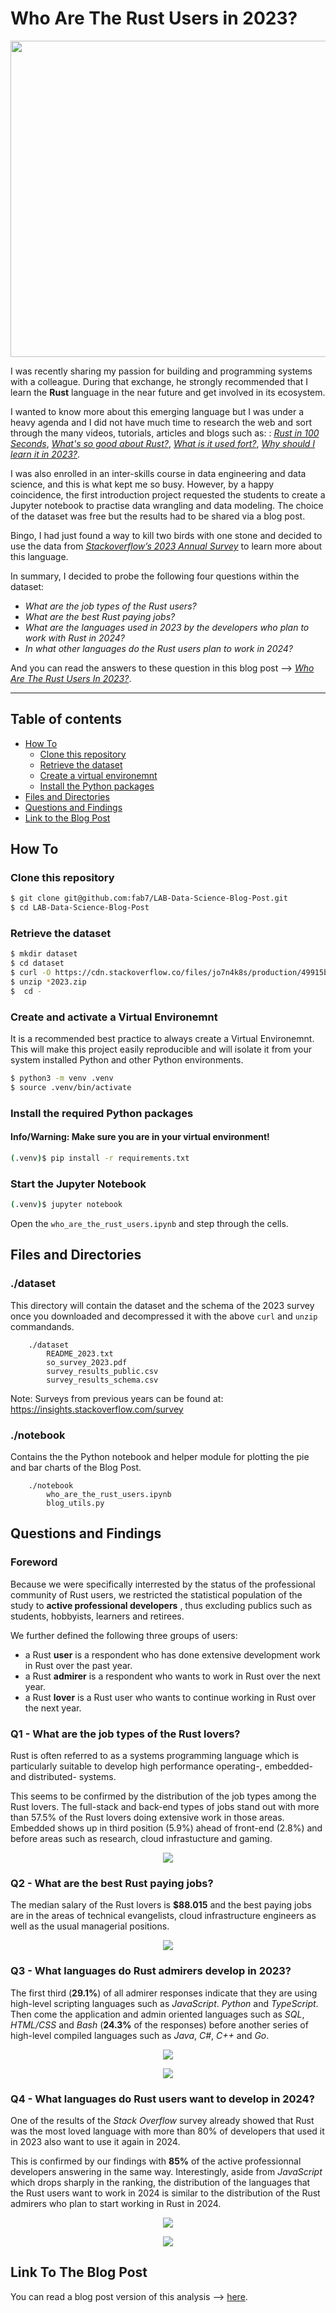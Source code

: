 # Who Are The Rust Users in 2023?

<p align="center">
  <img src="images/Rust_Blog_Header_Image.png" width="768" height="506"/>
</p>

I was recently sharing my passion for building and programming systems with a colleague. During that exchange, he strongly recommended that I learn the **Rust** language in the near future  and get involved in its ecosystem.

I wanted to know more about this emerging language but I was under a heavy agenda and I did not have much time to research the web and sort through the many videos, tutorials, articles and blogs such as: : _[Rust in 100 Seconds](https://www.youtube.com/watch?v=5C_HPTJg5ek)_, _[What's so good about Rust?](https://developer.ibm.com/articles/os-developers-know-rust/)_, _[What is it used fort?](https://yalantis.com/blog/rust-market-overview/)_, _[Why should I learn it in 2023?](https://www.i2tutorials.com/five-reasons-why-you-should-learn-rust-in-2023/)_.

I was also enrolled in an inter-skills course in data engineering and data science, and this is what kept me so busy. However, by a happy coincidence, the first introduction project requested the students to create a Jupyter notebook to practise data wrangling and data modeling. The choice of  the dataset was free but the results had to be shared via a blog post.

Bingo, I had just found a way to kill two birds with one stone and decided to use the data from [*Stackoverflow’s 2023 Annual Survey*](https://survey.stackoverflow.co/2023/) to learn more about this language.

In summary, I decided to probe the following four questions within the dataset:
- *What are the job types of the Rust users?*
- *What are the best Rust paying jobs?*
- *What are the languages used in 2023 by the developers who plan to work with Rust in 2024?*
- *In what other languages do the Rust users plan to work in 2024?*

And you can read the answers to these question in this blog post --> *[Who Are The Rust Users In 2023?](
Who_Are_The_Rust_Users_In_2023.md)*.

---

## Table of contents

- [How To](#how-to)
    - [Clone this repository](#clone-this-repository)
    - [Retrieve the dataset ](#retrieve-the-dataset)
    - [Create a virtual environemnt](#create-and-activate-a-virtual-environemnt)
    - [Install the Python packages](#install-the-required-python-packages)
- [Files and Directories](#files-and-directories)
- [Questions and Findings](#questions-and-findings)
- [Link to the Blog Post](#link-to-the-blog-post)


## How To

### Clone this repository

``` bash
$ git clone git@github.com:fab7/LAB-Data-Science-Blog-Post.git
$ cd LAB-Data-Science-Blog-Post  
```

### Retrieve the dataset

```bash
$ mkdir dataset
$ cd dataset
$ curl -O https://cdn.stackoverflow.co/files/jo7n4k8s/production/49915bfd46d0902c3564fd9a06b509d08a20488c.zip/stack-overflow-developer-survey-2023.zip
$ unzip *2023.zip
$  cd -
```

### Create and activate a Virtual Environemnt
It is a recommended best practice to always create a Virtual Environemnt. This will make this project easily reproducible and will isolate it from your system installed Python and other Python environments.
```bash
$ python3 -m venv .venv
$ source .venv/bin/activate
```

### Install the required Python packages
#### Info/Warning: Make sure you are in your virtual environment!

```bash
(.venv)$ pip install -r requirements.txt
```

### Start the Jupyter Notebook

```bash
(.venv)$ jupyter notebook
```

Open the `who_are_the_rust_users.ipynb` and step through the cells.


## Files and Directories

### ./dataset

This directory will contain the dataset and the schema of the 2023 survey once you downloaded and decompressed it with the above `curl` and `unzip` commandands.
```
    ./dataset
        README_2023.txt
        so_survey_2023.pdf
        survey_results_public.csv
        survey_results_schema.csv
```
Note: Surveys from previous years can be found at: https://insights.stackoverflow.com/survey 

### ./notebook

Contains the the Python notebook and helper module for plotting the pie and bar charts of the Blog Post. 
```
    ./notebook
        who_are_the_rust_users.ipynb
        blog_utils.py
```


## Questions and Findings

### Foreword
Because we were specifically interrested by the status of the professional community of Rust users, we restricted the statistical population of the study to **active professional developers** , thus excluding publics such as students, hobbyists, learners and retirees.

We further defined the following three groups of users:
- a Rust **user** is a respondent who has done extensive development work in Rust over the past year.
- a Rust **admirer** is a respondent who wants to work in Rust over the next year.
- a Rust **lover** is a Rust user who wants to continue working in Rust over the next year.  

### Q1 - What are the job types of the Rust lovers?
  
Rust is often referred to as a systems programming language which is particularly suitable to develop high performance operating-, embedded- and distributed- systems.

This seems to be confirmed by the distribution of the job types among the Rust lovers. The full-stack and back-end types of jobs stand out with more than 57.5% of the Rust lovers doing extensive work in those areas. Embedded shows up in third position (5.9%) ahead of front-end (2.8%) and before areas such as research, cloud infrastucture and gaming.

<p align="center">
  <img src="./images/What_are_the_job_types_of_the_Rust_lovers.png" />
</p>

### Q2 - What are the best Rust paying jobs?

The median salary of the Rust lovers is **$88.015** and the best paying jobs are in the areas of  technical evangelists, cloud infrastructure engineers as well as the usual managerial positions. 

<p align="center">
  <img src="./images/What_are_the_best_paying_Rust_types_of_jobs.png" />
</p>

### Q3 - What languages do Rust admirers develop in 2023?

The first third (**29.1%**) of all admirer responses indicate that they are using high-level scripting languages such as *JavaScript*. *Python* and *TypeScript*. Then come the application and admin oriented languages such as *SQL*, *HTML/CSS* and *Bash* (**24.3%** of the responses) before another series of high-level compiled languages such as *Java*, *C#*, *C++* and *Go*.

<p align="center">
  <img src="./images/What_languages_do_Rust_admirers_develop_in_2023.png" />
</p>

<p align="center">
  <img src="./images/What_languages_do_Rust_admirers_develop_most_in_2023.png" />
</p>

### Q4 - What languages do Rust users want to develop in 2024?

One of the results of the *Stack Overflow* survey already showed that Rust was the most loved language with more than 80% of developers that used it in 2023 also want to use it again in 2024. 

This is confirmed by our findings with **85%** of the active professionnal developers answering in the same way. Interestingly, aside from *JavaScript* which drops sharply in the ranking,  the distribution of the languages that the Rust users want to work in 2024 is similar to the distribution of the Rust admirers who plan to start working in Rust in 2024.       

<p align="center">
  <img src="./images/What_languages_do_Rust_users_want_to_code_in_2024.png" />
</p>

<p align="center">
  <img src="./images/What_languages_do_Rust_users_want_to_code_most_in_2024.png" />
</p>


## Link To The Blog Post

You can read a blog post version of this analysis --> [here](
Who_Are_The_Rust_Users_In_2023.md).


